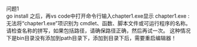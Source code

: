 问题1  
    go install 之后，再vs code中打开命令行输入chapter1.exe显示
        chapter1.exe : 无法将“chapter1.exe”项识别为 cmdlet、函数、脚本文件或可运行程序的名称。请检查名称的拼写，如果包括路径，请确保路径正确，然后再试一次。
    这种情况下是bin目录没有添加到path目录下，添加到目录下后，需要重启编辑器！